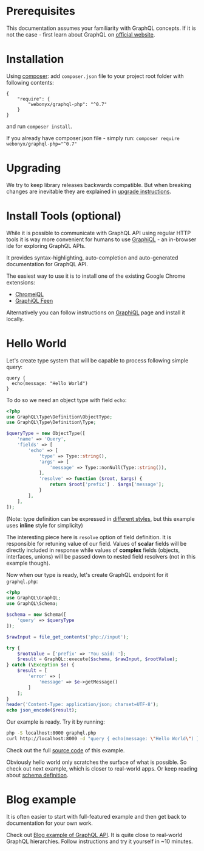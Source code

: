 # Prerequisites
This documentation assumes your familiarity with GraphQL concepts. If it is not the case - 
first learn about  GraphQL on [official website](http://graphql.org/learn/).

# Installation

Using [composer](https://getcomposer.org/doc/00-intro.md):
add `composer.json` file to your project root folder with following contents:
```
{
    "require": {
        "webonyx/graphql-php": "^0.7"
    }
}
```
and run `composer install`. 

If you already have composer.json file - simply run: `composer require webonyx/graphql-php="^0.7"`

# Upgrading
We try to keep library releases backwards compatible. But when breaking changes are inevitable 
they are explained in [upgrade instructions](https://github.com/webonyx/graphql-php/blob/master/UPGRADE.md).

# Install Tools (optional)
While it is possible to communicate with GraphQL API using regular HTTP tools it is way 
more convenient for humans to use [GraphiQL](https://github.com/graphql/graphiql) - an in-browser 
ide for exploring GraphQL APIs.

It provides syntax-highlighting, auto-completion and auto-generated documentation for 
GraphQL API.

The easiest way to use it is to install one of the existing Google Chrome extensions:

 - [ChromeiQL](https://chrome.google.com/webstore/detail/chromeiql/fkkiamalmpiidkljmicmjfbieiclmeij)
 - [GraphiQL Feen](https://chrome.google.com/webstore/detail/graphiql-feen/mcbfdonlkfpbfdpimkjilhdneikhfklp)

Alternatively you can follow instructions on [GraphiQL](https://github.com/graphql/graphiql)
page and install it locally.


# Hello World
Let's create type system that will be capable to process following simple query:
```
query {
  echo(message: "Hello World")
}
```

To do so we need an object type with field `echo`:

```php
<?php
use GraphQL\Type\Definition\ObjectType;
use GraphQL\Type\Definition\Type;

$queryType = new ObjectType([
    'name' => 'Query',
    'fields' => [
        'echo' => [
            'type' => Type::string(),
            'args' => [
                'message' => Type::nonNull(Type::string()),
            ],
            'resolve' => function ($root, $args) {
                return $root['prefix'] . $args['message'];
            }
        ],
    ],
]);
```

(Note: type definition can be expressed in [different styles](type-system/#type-definition-styles), 
but this example uses **inline** style for simplicity)

The interesting piece here is `resolve` option of field definition. It is responsible for retuning 
value of our field. Values of **scalar** fields will be directly included in response while values of 
**complex** fields (objects, interfaces, unions) will be passed down to nested field resolvers 
(not in this example though).

Now when our type is ready, let's create GraphQL endpoint for it `graphql.php`:

```php
<?php
use GraphQL\GraphQL;
use GraphQL\Schema;

$schema = new Schema([
    'query' => $queryType
]);

$rawInput = file_get_contents('php://input');

try {
    $rootValue = ['prefix' => 'You said: '];
    $result = GraphQL::execute($schema, $rawInput, $rootValue);
} catch (\Exception $e) {
    $result = [
        'error' => [
            'message' => $e->getMessage()
        ]
    ];
}
header('Content-Type: application/json; charset=UTF-8');
echo json_encode($result);
```

Our example is ready. Try it by running:
```sh
php -S localhost:8000 graphql.php
curl http://localhost:8000 -d "query { echo(message: \"Hello World\") }"
```

Check out the full [source code](https://github.com/webonyx/graphql-php/blob/master/examples/00-hello-world) of this example.

Obviously hello world only scratches the surface of what is possible. 
So check out next example, which is closer to real-world apps.
Or keep reading about [schema definition](type-system/).

# Blog example
It is often easier to start with full-featured example and then get back to documentation
for your own work. 

Check out [Blog example of GraphQL API](https://github.com/webonyx/graphql-php/tree/master/examples/01-blog).
It is quite close to real-world GraphQL hierarchies. Follow instructions and try it yourself in ~10 minutes.
